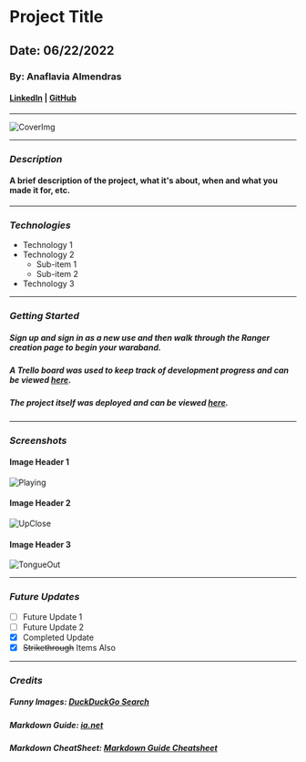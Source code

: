 # Project Title

## Date: 06/22/2022

### By: Anaflavia Almendras

#### [LinkedIn](https://www.linkedin.com/in/aalmendras/) | [GitHub](https://github.com/A-Almendras)

---

![CoverImg](https://www.epicflow.com/wp-content/uploads/2016/07/project_management_minimalism_why_you_need_to_declutter_your_tech_environment.png)

---

### **_Description_**

#### A brief description of the project, what it's about, when and what you made it for, etc.

---

### **_Technologies_**

- Technology 1
- Technology 2
  - Sub-item 1
  - Sub-item 2
- Technology 3

---

### **_Getting Started_**

##### Sign up and sign in as a new use and then walk through the Ranger creation page to begin your waraband.

##### A Trello board was used to keep track of development progress and can be viewed [here](https://www.google.com/).

##### The project itself was deployed and can be viewed [here](https://www.google.com/).

---

### **_Screenshots_**

#### **Image Header 1**

![Playing](https://external-content.duckduckgo.com/iu/?u=https%3A%2F%2Fpawleaks.com%2Fwp-content%2Fuploads%2F2021%2F06%2Fboxer-dog.jpg&f=1&nofb=1)

#### **Image Header 2**

![UpClose](https://external-content.duckduckgo.com/iu/?u=https%3A%2F%2Fi.pinimg.com%2Foriginals%2F30%2F89%2Fa3%2F3089a3f4235672cce31f1560fd6a9e7a.png&f=1&nofb=1)

#### **Image Header 3**

![TongueOut](https://external-content.duckduckgo.com/iu/?u=https%3A%2F%2Fwallpapercave.com%2Fwp%2FGYW7o9v.jpg&f=1&nofb=1)

---

### **_Future Updates_**

- [ ] Future Update 1
- [ ] Future Update 2
- [x] Completed Update
- [x] ~~Strikethrough~~ Items Also

---

### **_Credits_**

##### Funny Images: [DuckDuckGo Search](https://duckduckgo.com/)

##### Markdown Guide: [ia.net](https://ia.net/writer/support/general/markdown-guide)

##### Markdown CheatSheet: [Markdown Guide Cheatsheet](https://www.markdownguide.org/cheat-sheet/)
